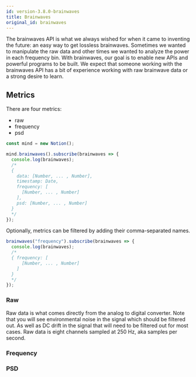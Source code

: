 ```yaml
---
id: version-3.8.0-brainwaves
title: Brainwaves
original_id: brainwaves
---
```

The brainwaves API is what we always wished for when it came to inventing the future: an easy way to get lossless brainwaves. Sometimes we wanted to manipulate the raw data and other times we wanted to analyze the power in each frequency bin. With brainwaves, our goal is to enable new APIs and powerful programs to be built. We expect that someone working with the brainwaves API has a bit of experience working with raw brainwave data or a strong desire to learn.

## Metrics

There are four metrics:

- raw
- frequency
- psd

```js
const mind = new Notion();

mind.brainwaves().subscribe(brainwaves => {
  console.log(brainwaves);
  /* 
  {
    data: [Number, ... , Number],
    timestamp: Date,
    frequency: [
      [Number, ... , Number]
    ],
    psd: [Number, ... , Number]
  }
  */
});
```

Optionally, metrics can be filtered by adding their comma-separated names.

```js
brainwaves("frequency").subscribe(brainwaves => {
  console.log(brainwaves);
  /* 
  { frequency: [
      [Number, ... , Number]
    ]
  }
  */
});
```

### Raw

Raw data is what comes directly from the analog to digital converter. Note that you will see environmental noise in the signal which should be filtered out. As well as DC drift in the signal that will need to be filtered out for most cases. Raw data is eight channels sampled at 250 Hz, aka samples per second.

### Frequency


### PSD

